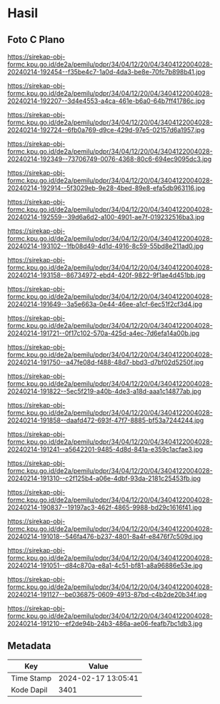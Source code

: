 # Hasil

## Foto C Plano

https://sirekap-obj-formc.kpu.go.id/de2a/pemilu/pdpr/34/04/12/20/04/3404122004028-20240214-192454--f35be4c7-1a0d-4da3-be8e-70fc7b898b41.jpg

https://sirekap-obj-formc.kpu.go.id/de2a/pemilu/pdpr/34/04/12/20/04/3404122004028-20240214-192207--3d4e4553-a4ca-461e-b6a0-64b7ff41786c.jpg

https://sirekap-obj-formc.kpu.go.id/de2a/pemilu/pdpr/34/04/12/20/04/3404122004028-20240214-192724--6fb0a769-d9ce-429d-97e5-02157d6a1957.jpg

https://sirekap-obj-formc.kpu.go.id/de2a/pemilu/pdpr/34/04/12/20/04/3404122004028-20240214-192349--73706749-0076-4368-80c6-694ec9095dc3.jpg

https://sirekap-obj-formc.kpu.go.id/de2a/pemilu/pdpr/34/04/12/20/04/3404122004028-20240214-192914--5f3029eb-9e28-4bed-89e8-efa5db963116.jpg

https://sirekap-obj-formc.kpu.go.id/de2a/pemilu/pdpr/34/04/12/20/04/3404122004028-20240214-192559--39d6a6d2-a100-4901-ae7f-019232516ba3.jpg

https://sirekap-obj-formc.kpu.go.id/de2a/pemilu/pdpr/34/04/12/20/04/3404122004028-20240214-193102--1fb08d49-4d1d-4916-8c59-55bd8e211ad0.jpg

https://sirekap-obj-formc.kpu.go.id/de2a/pemilu/pdpr/34/04/12/20/04/3404122004028-20240214-193158--86734972-ebd4-420f-9822-9f1ae4d451bb.jpg

https://sirekap-obj-formc.kpu.go.id/de2a/pemilu/pdpr/34/04/12/20/04/3404122004028-20240214-191649--3a5e663a-0e44-46ee-a1cf-6ec51f2cf3d4.jpg

https://sirekap-obj-formc.kpu.go.id/de2a/pemilu/pdpr/34/04/12/20/04/3404122004028-20240214-191721--0f17c102-570a-425d-a4ec-7d6efa14a00b.jpg

https://sirekap-obj-formc.kpu.go.id/de2a/pemilu/pdpr/34/04/12/20/04/3404122004028-20240214-191750--a47fe08d-f488-48d7-bbd3-d7bf02d5250f.jpg

https://sirekap-obj-formc.kpu.go.id/de2a/pemilu/pdpr/34/04/12/20/04/3404122004028-20240214-191822--5ec5f219-a40b-4de3-a18d-aaa1c14877ab.jpg

https://sirekap-obj-formc.kpu.go.id/de2a/pemilu/pdpr/34/04/12/20/04/3404122004028-20240214-191858--daafd472-693f-47f7-8885-bf53a7244244.jpg

https://sirekap-obj-formc.kpu.go.id/de2a/pemilu/pdpr/34/04/12/20/04/3404122004028-20240214-191241--a5642201-9485-4d8d-841a-e359c1acfae3.jpg

https://sirekap-obj-formc.kpu.go.id/de2a/pemilu/pdpr/34/04/12/20/04/3404122004028-20240214-191310--c2f125b4-a06e-4dbf-93da-2181c25453fb.jpg

https://sirekap-obj-formc.kpu.go.id/de2a/pemilu/pdpr/34/04/12/20/04/3404122004028-20240214-190837--19197ac3-462f-4865-9988-bd29c1616f41.jpg

https://sirekap-obj-formc.kpu.go.id/de2a/pemilu/pdpr/34/04/12/20/04/3404122004028-20240214-191018--546fa476-b237-4801-8a4f-e8476f7c509d.jpg

https://sirekap-obj-formc.kpu.go.id/de2a/pemilu/pdpr/34/04/12/20/04/3404122004028-20240214-191051--d84c870a-e8a1-4c51-bf81-a8a96886e53e.jpg

https://sirekap-obj-formc.kpu.go.id/de2a/pemilu/pdpr/34/04/12/20/04/3404122004028-20240214-191127--be036875-0609-4913-87bd-c4b2de20b34f.jpg

https://sirekap-obj-formc.kpu.go.id/de2a/pemilu/pdpr/34/04/12/20/04/3404122004028-20240214-191210--ef2de94b-24b3-486a-ae06-feafb7bc1db3.jpg


## Metadata

| Key        | Value               |
| ---------- | ------------------- |
| Time Stamp | 2024-02-17 13:05:41 |
| Kode Dapil | 3401                |



